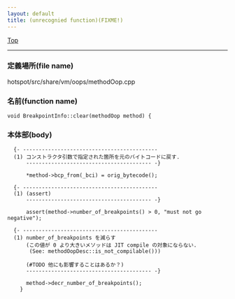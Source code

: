 ```yaml
---
layout: default
title: (unrecognied function)(FIXME!)
---
```

[Top](../index.html)

--- 
### 定義場所(file name)
hotspot/src/share/vm/oops/methodOop.cpp

### 名前(function name)
```
void BreakpointInfo::clear(methodOop method) {
```

### 本体部(body)
```
  {- -------------------------------------------
  (1) コンストラクタ引数で指定された箇所を元のバイトコードに戻す.
      ---------------------------------------- -}

	  *method->bcp_from(_bci) = orig_bytecode();

  {- -------------------------------------------
  (1) (assert)
      ---------------------------------------- -}

	  assert(method->number_of_breakpoints() > 0, "must not go negative");

  {- -------------------------------------------
  (1) number_of_breakpoints を減らす
      (この値が 0 より大きいメソッドは JIT compile の対象にならない.
       (See: methodOopDesc::is_not_compilable()))
  
      (#TODO 他にも影響することはあるか？)
      ---------------------------------------- -}

	  method->decr_number_of_breakpoints();
	}
	
```


